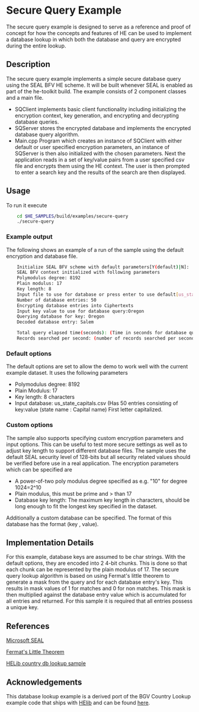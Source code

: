 # Secure Query Example

The secure query example is designed to serve as a reference and proof of concept for how the concepts and features of HE can be used to implement a database lookup in which both the database and query are encrypted during the entire lookup.

## Description
The secure query example implements a simple secure database query using the SEAL BFV HE scheme.
It will be built whenever SEAL is enabled as part of the he-toolkit build.
The example consists of 2 component classes and a main file.
 - SQClient implements basic client functionality including initializing the encryption context, key generation, and encrypting and decrypting database queries.
 - SQServer stores the encrypted database and implements the encrypted database query algorithm.
 - Main.cpp Program which creates an instance of SQClient with either default or user specified encryption parameters, an instance of SQServer is then also initialized with the chosen parameters. Next the application reads in a set of key/value pairs from a user specified csv file and encrypts them using the HE context. The user is then prompted to enter a search key and the results of the search are then displayed.

## Usage

To run it execute
```bash
	cd $HE_SAMPLES/build/examples/secure-query
	./secure-query
```
### Example output

The following shows an example of a run of the sample using the default encryption and database file.
```bash
	Initialize SEAL BFV scheme with default parameters[Y(default)|N]:
	SEAL BFV context initialized with following parameters
	Polymodulus degree: 8192
	Plain modulus: 17
	Key length: 8
	Input file to use for database or press enter to use default[us_state_capitals.csv]:
	Number of database entries: 50
	Encrypting database entries into Ciphertexts
	Input key value to use for database query:Oregon
	Querying database for key: Oregon
	Decoded database entry: Salem

	Total query elapsed time(seconds): (Time in seconds for database query)
	Records searched per second: (number of records searched per second)
```

### Default options

The default options are set to allow the demo to work well with the current example dataset. It uses the following parameters
 - Polymodulus degree: 8192
 - Plain Modulus: 17
 - Key length: 8 characters
 - Input database: us_state_capitals.csv (Has 50 entries consisting of key:value (state name : Capital name) First letter capitalized.

### Custom options

The sample also supports specifying custom encryption parameters and input options. This can be useful to test more secure settings as well as to adjust key length to support different database files. The sample uses the default SEAL security level of 128-bits but all security related values should be verified before use in a real application.
The encryption parameters which can be specified are
 - A power-of-two poly modulus degree specified as e.g. "10" for degree 1024=2^10
 - Plain modulus, this must be prime and > than 17
 - Database key length: The maximum key length in characters, should be long enough to fit the longest key specified in the dataset.

Additionally a custom database can be specified. The format of this database has the format (key , value).

## Implementation Details

For this example, database keys are assumed to be char strings. With the default options, they are encoded into 2 4-bit chunks. This is done so that each chunk can be represented by the plain modulus of 17. The secure query lookup algorithm is based on using Fermat's little theorem to generate a mask from the query and for each database entry's key. This results in mask values of 1 for matches and 0 for non matches. This mask is then multiplied against the database entry value which is accumulated for all entries and returned. For this sample it is required that all entries possess a unique key.

## References

[Microsoft SEAL](https://github.com/microsoft/SEAL)

[Fermat's Little Theorem](https://en.wikipedia.org/wiki/Fermat%27s_little_theorem)

[HELib country db lookup sample](https://github.com/homenc/HElib/tree/master/examples/BGV_country_db_lookup)

## Acknowledgements

This database lookup example is a derived port of the BGV Country Lookup example code that ships with [HElib](https://github.com/homenc/HElib) and can be found [here](https://github.com/homenc/HElib/tree/master/examples/BGV_country_db_lookup).

